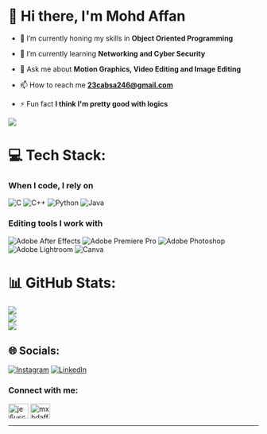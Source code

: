 # 👋 Hi there, I'm Mohd Affan

- 🔭 I’m currently honing my skills in **Object Oriented Programming**

- 🌱 I’m currently learning **Networking and Cyber Security**

- 💬 Ask me about **Motion Graphics, Video Editing and Image Editing**

- 📫 How to reach me **23cabsa246@gmail.com**

- ⚡ Fun fact **I think I'm pretty good with logics**

[![](https://visitcount.itsvg.in/api?id=mxhdaffan&icon=0&color=0)](https://visitcount.itsvg.in)

# 💻 Tech Stack:
### When I code, I rely on
![C](https://img.shields.io/badge/c-%2300599C.svg?style=for-the-badge&logo=c&logoColor=white) ![C++](https://img.shields.io/badge/c++-%2300599C.svg?style=for-the-badge&logo=c%2B%2B&logoColor=white) ![Python](https://img.shields.io/badge/python-3670A0?style=for-the-badge&logo=python&logoColor=ffdd54) ![Java](https://img.shields.io/badge/java-%23ED8B00.svg?style=for-the-badge&logo=openjdk&logoColor=white) 

### Editing tools I work with 
![Adobe After Effects](https://img.shields.io/badge/Adobe%20After%20Effects-9999FF.svg?style=for-the-badge&logo=Adobe%20After%20Effects&logoColor=white) ![Adobe Premiere Pro](https://img.shields.io/badge/Adobe%20Premiere%20Pro-9999FF.svg?style=for-the-badge&logo=Adobe%20Premiere%20Pro&logoColor=white) ![Adobe Photoshop](https://img.shields.io/badge/adobe%20photoshop-%2331A8FF.svg?style=for-the-badge&logo=adobe%20photoshop&logoColor=white) ![Adobe Lightroom](https://img.shields.io/badge/Adobe%20Lightroom-31A8FF.svg?style=for-the-badge&logo=Adobe%20Lightroom&logoColor=white) ![Canva](https://img.shields.io/badge/Canva-%2300C4CC.svg?style=for-the-badge&logo=Canva&logoColor=white)

# 📊 GitHub Stats:
![](https://github-readme-stats.vercel.app/api?username=mxhdaffan&theme=dark&hide_border=false&include_all_commits=false&count_private=false)<br/>
![](https://github-readme-streak-stats.herokuapp.com/?user=mxhdaffan&theme=dark&hide_border=false)<br/>
![](https://github-readme-stats.vercel.app/api/top-langs/?username=mxhdaffan&theme=dark&hide_border=false&include_all_commits=false&count_private=false&layout=compact)

## 🌐 Socials:
[![Instagram](https://img.shields.io/badge/Instagram-%23E4405F.svg?logo=Instagram&logoColor=white)](https://instagram.com/mxhdaffan) [![LinkedIn](https://img.shields.io/badge/LinkedIn-%230077B5.svg?logo=linkedin&logoColor=white)](https://linkedin.com/in/mxhdaffan) 
<h3 align="left">Connect with me:</h3>
<p align="left">
<a href="https://www.youtube.com/c/je6usch9ist" target="blank"><img align="center" src="https://raw.githubusercontent.com/rahuldkjain/github-profile-readme-generator/master/src/images/icons/Social/youtube.svg" alt="je6usch9ist" height="30" width="40" /></a>
<a href="https://www.leetcode.com/mxhdaffan" target="blank"><img align="center" src="https://raw.githubusercontent.com/rahuldkjain/github-profile-readme-generator/master/src/images/icons/Social/leet-code.svg" alt="mxhdaffan" height="30" width="40" /></a>
</p>


---


<!-- Proudly created with GPRM ( https://gprm.itsvg.in ) -->

